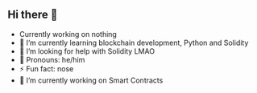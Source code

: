 ## Hi there 👋

- Currently working on nothing
- 🌱 I’m currently learning blockchain development, Python and Solidity
- 💬 I’m looking for help with Solidity LMAO
- 🤔 Pronouns: he/him
- ⚡ Fun fact: nose
- 🔭 I’m currently working on Smart Contracts

